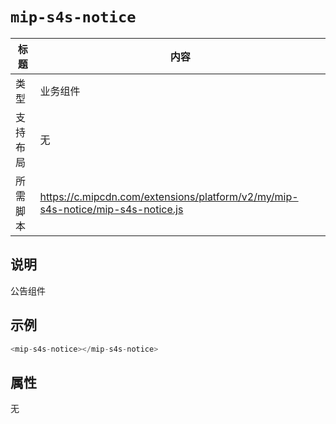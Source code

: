 # `mip-s4s-notice`

标题|内容
----|----
类型|业务组件
支持布局|无
所需脚本|https://c.mipcdn.com/extensions/platform/v2/my/mip-s4s-notice/mip-s4s-notice.js

## 说明

公告组件

## 示例

```js
<mip-s4s-notice></mip-s4s-notice>
```
## 属性

无
